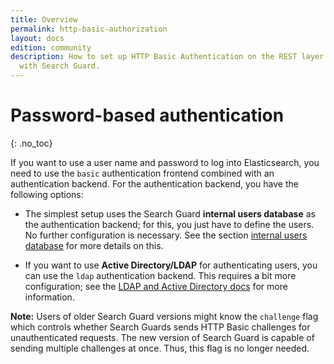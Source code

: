 ```yaml
---
title: Overview
permalink: http-basic-authorization
layout: docs
edition: community
description: How to set up HTTP Basic Authentication on the REST layer of Elasticsearch
  with Search Guard.
---
```

<!---
Copyright 2022 floragunn GmbH
-->

# Password-based authentication
{: .no_toc}

If you want to use a user name and password to log into Elasticsearch, you need to use the `basic` authentication frontend combined with an authentication backend. For the authentication backend, you have the following options:

* The simplest setup uses the Search Guard **internal users database** as the authentication backend; for this, you just have to define the users. No further configuration is necessary. See the section [internal users database](internalusers.md) for more details on this.

* If you want to use **Active Directory/LDAP** for authenticating users, you can use the `ldap` authentication backend. This requires a bit more configuration; see the [LDAP and Active Directory docs](../_docs_auth_auth/auth_auth_ldap.md) for more information.

**Note:** Users of older Search Guard versions might know the `challenge` flag which controls whether Search Guards sends HTTP Basic challenges for unauthenticated requests. The new version of Search Guard is capable of sending multiple challenges at once. Thus, this flag is no longer needed.

